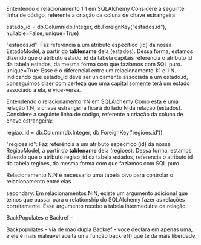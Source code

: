 Ententendo o relacionamento 1:1 em SQLAlchemy
Considere a seguinte linha de código, referente a criação da coluna de chave estrangeira:

estado_id = db.Column(db.Integer, db.ForeignKey("estados.id"), nullable=False, unique=True)

"estados.id": Faz referência a um atributo específico (id) da nossa EstadoModel, a partir do __tablename__ dela (estados). Dessa forma, estamos dizendo que o atributo estado_id da tabela capitais referencia o atributo id da tabela estados, da mesma forma com que fazíamos com SQL puro.
unique=True: Esse é o diferencial entre um relacionamento 1:1 e 1:N. Indicando que estado_id deve ser unicamente associada a um estado.id, conseguimos dizer com certeza que uma capital somente terá um estado associado a ela, e vice-versa.


Entendendo o relacionamento 1:N em SQLAlchemy
Como esta é uma relação 1:N, a chave estrangeira ficará do lado N da relação (estados). Considere a seguinte linha de código, referente a criação da coluna de chave estrangeira:

regiao_id = db.Column(db.Integer, db.ForeignKey('regioes.id'))

"regioes.id": Faz referência a um atributo específico (id) da nossa RegiaoModel, a partir do __tablename__ dela (regioes). Dessa forma, estamos dizendo que o atributo regiao_id da tabela estados, referencia o atributo id da tabela regioes, da mesma forma com que faziamos com SQL puro.


Relacionamento N:N é necessario uma tabela pivo para controlar o relacionamento entre elas

secondary: Em relacionamentos N:N, existe um argumento adicional que temos que passar para o relationship do SQLAlchemy fazer as relações corretamente. Esse argumento recebe a tabela intermediária da relação.


BackPopulates e Backref - 

Backpopulates - via de mao dupla
Backref - voce declara em apenas uma, e ele é mais maleavel aceita uma função backref() que te da mais liberdade
